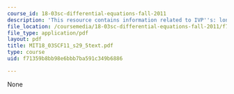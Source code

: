 ```yaml
---
course_id: 18-03sc-differential-equations-fall-2011
description: 'This resource contains information related to IVP''s: longer examples.'
file_location: /coursemedia/18-03sc-differential-equations-fall-2011/f71359b8bb98e6bbb7ba591c349b6886_MIT18_03SCF11_s29_5text.pdf
file_type: application/pdf
layout: pdf
title: MIT18_03SCF11_s29_5text.pdf
type: course
uid: f71359b8bb98e6bbb7ba591c349b6886

---
```

None